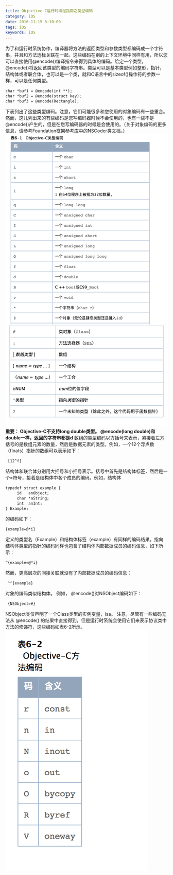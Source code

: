 ```yaml
---
title: Objective-C运行时编程指南之类型编码
category: iOS
date: 2016-11-15 8:10:09
tags: iOS
keywords: iOS
---
```

为了和运行时系统协作，编译器将方法的返回类型和参数类型都编码成一个字符串，并且和方法选标关联在一起。这些编码在别的上下文环境中同样有用，所以您可以直接使用@encode()编译指令来得到具体的编码。给定一个类型， @encode()将返回该类型的编码字符串。类型可以是基本类型例如整形，指针，结构体或者联合体，也可以是一个类，就和C语言中的sizeof()操作符的参数一样，可以是任何类型。
```objc
char *buf1 = @encode(int **);
char *buf2 = @encode(struct key);
char *buf3 = @encode(Rectangle);
```
下表列出了这些类型编码。注意，它们可能很多和您使用的对象编码有一些重合。然而，这儿列出来的有些编码是您写编码器时候不会使用的，也有一些不是@encode()产生的，但是在您写编码器的时候是会使用的。（关于对象编码的更多信息，请参考Foundation框架参考库中的NSCoder类文档。） 
![](../../img/type_encode_01.png)
![](../../img/type_encode_02.png)
**重要： Objective-C不支持long double类型。 @encode(long double)和double一样，返回的字符串都是d**
数组的类型编码以方括号来表示，紧接着左方括号的是数组元素的数量，然后是数据元素的类型。例如，一个12个浮点数（floats）指针的数组可以表示如下： 
```objc
 [12^f] 
```
结构体和联合体分别用大括号和小括号表示。括号中首先是结构体标签，然后是一个=符号，接着是结构体中各个成员的编码。例如，结构体 
```objc
typedef struct example {
     id   anObject;
     char *aString;
     int  anInt;
} Example;  
```
的编码如下：
```objc
{example=@*i} 
```
定义的类型名（Example）和结构体标签（example）有同样的编码结果。指向结构体类型的指针的编码同样也包含了结构体内部数据成员的编码信息，如下所示： 
```objc
^{example=@*i} 
```
然而，更高层次的间接关联就没有了内部数据成员的编码信息： 
```objc
 ^^{example} 
```
对象的编码类似结构体。 例如， @encode()对NSObject编码如下： 
```objc
 {NSObject=#} 
```
NSObject类仅声明了一个Class类型的实例变量，isa。 注意，尽管有一些编码无法从 @encode() 的结果中直接得到，但是运行时系统会使用它们来表示协议类中方法的修饰符，这些编码如表6-2所示。 
![](../../img/type_encode_03.png)


